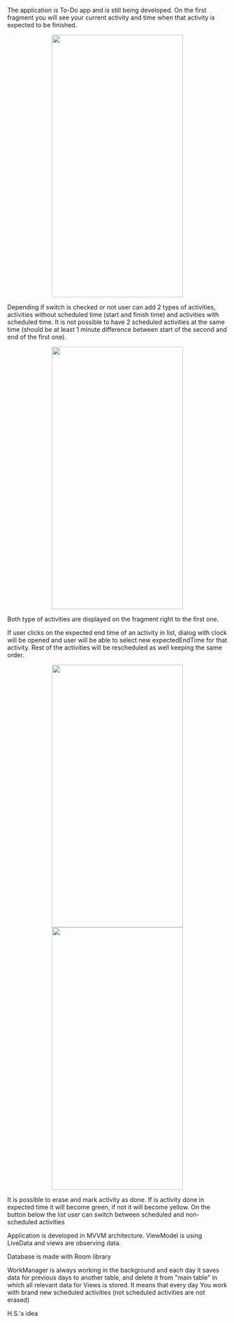 The application is To-Do app and is still being developed.
On the first fragment you will see your current activity and time when that activity is expected to be finished.
<p align="middle">
  <img src="https://user-images.githubusercontent.com/92406137/184719891-72ced0b7-c355-4ab7-a047-1d0c507a8dac.jpg" width=300px height=600px>
</p>

Depending if switch is checked or not user can add 2 types of activities, activities without scheduled time (start and finish time) and activities with scheduled time. It is not possible to have 2 scheduled activities at the same time (should be at least 1 minute difference between start of the second and end of the first one).

<p align="middle">
  <img src="https://user-images.githubusercontent.com/92406137/184719807-4b6e18cc-39d4-40b0-acf9-1824913053be.jpg" width=300px height=600px>
</p>

Both type of activities are displayed on the fragment right to the first one.

If user clicks on the expected end time of an activity in list, dialog with clock will be opened and user will be able to select new expectedEndTime
for that activity. Rest of the activities will be rescheduled as well keeping the same order.
<p align="middle">
  <img src="https://user-images.githubusercontent.com/92406137/184718824-70fe5962-7237-4d79-90a9-aa0ed24b25d8.jpg" width=300px height=600px>
  <img src="https://user-images.githubusercontent.com/92406137/184719741-a4ac6285-3639-4c98-808f-2e16a0821a69.jpg" width=300px height=600px>
</p>

It is possible to erase and mark activity as done. If is activity done in expected time it will become green, if not it will become yellow.
On the button below the list user can switch between scheduled and non-scheduled activities

Application is developed in MVVM architecture. ViewModel is using LiveData and views are observing data.

Database is made with Room library 

WorkManager is always working in the background and each day it saves data for previous days to another table, and delete it from "main table" in which all 
relevant data for Views is stored. It means that every day You work with brand new scheduled activities (not scheduled activities are not erased)

H.S.'s idea

